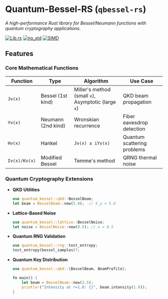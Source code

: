 # Quantum-Bessel-RS (`qbessel-rs`)

*A high-performance Rust library for Bessel/Neumann functions with quantum cryptography applications.*

[![Lib.rs](https://img.shields.io/badge/lib.rs-science/math-blue)](https://lib.rs/science/math)
[![no_std](https://img.shields.io/badge/no__std-supported-green)](https://docs.rust-embedded.org/book/intro/no-std.html)
[![SIMD](https://img.shields.io/badge/SIMD-accelerated-yellow)](https://github.com/rust-lang/portable-simd)

## Features

### Core Mathematical Functions
| Function | Type | Algorithm | Use Case |
|----------|------|-----------|----------|
| `Jν(x)` | Bessel (1st kind) | Miller's method (small `x`), Asymptotic (large `x`) | QKD beam propagation |
| `Yν(x)` | Neumann (2nd kind) | Wronskian recurrence | Fiber eavesdrop detection |
| `Hν(x)` | Hankel | `Jν(x) ± iYν(x)` | Quantum scattering problems |
| `Iν(x)/Kν(x)` | Modified Bessel | Temme's method | QRNG thermal noise |

### Quantum Cryptography Extensions
- **QKD Utilities**
  ```rust
  use quantum_bessel::qkd::BesselBeam;
  let beam = BesselBeam::new(5.0);  // k_ρ = 5.0

- **Lattice-Based Noise**
  ```rust
  use quantum_bessel::lattice::BesselNoise;
  let noise = BesselNoise::new(0.5); // ν = 0.5

- **Quantum RNG Validation**
  ```rust
  use quantum_bessel::rng::test_entropy;
  test_entropy(bessel_samples)?;

- **Quantum Key Distribution**
  ```rust
  use quantum_bessel::qkd::{BesselBeam, BeamProfile};

  fn main() {
      let beam = BesselBeam::new(2.5);
      println!("Intensity at r=1.0: {}", beam.intensity(1.0));
  }